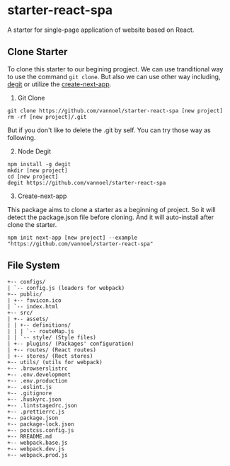 # starter-react-spa

A starter for single-page application of website based on React.

## Clone Starter

To clone this starter to our begining progject. We can use tranditional way to use the command `git clone`. But also we can use other way including, [degit](https://www.npmjs.com/package/degit) or utilize the [create-next-app](https://www.npmjs.com/package/create-next-app).

1. Git Clone

```
git clone https://github.com/vannoel/starter-react-spa [new project]
rm -rf [new project]/.git
```

But if you don't like to delete the .git by self. You can try those way as following.

2. Node Degit

```
npm install -g degit
mkdir [new project]
cd [new project]
degit https://github.com/vannoel/starter-react-spa
```

3. Create-next-app

This package aims to clone a starter as a beginning of project. So it will detect the package.json file before cloning. And it will auto-install after clone the starter.

```
npm init next-app [new project] --example "https://github.com/vannoel/starter-react-spa"
```

## File System

```
+-- configs/
| `-- config.js (loaders for webpack)
+-- public/
| +-- favicon.ico
| `-- index.html
+-- src/
| +-- assets/
| | +-- definitions/
| | | `-- routeMap.js
| | `-- style/ (Style files)
| +-- plugins/ (Packages' configuration)
| +-- routes/ (React routes)
| +-- stores/ (Rect stores)
+-- utils/ (utils for webpack)
+-- .browserslistrc
+-- .env.development
+-- .env.production
+-- .eslint.js
+-- .gitignore
+-- .huskyrc.json
+-- .lintstagedrc.json
+-- .prettierrc.js
+-- package.json
+-- package-lock.json
+-- postcss.config.js
+-- RREADME.md
+-- webpack.base.js
+-- webpack.dev.js
+-- webpack.prod.js
```
